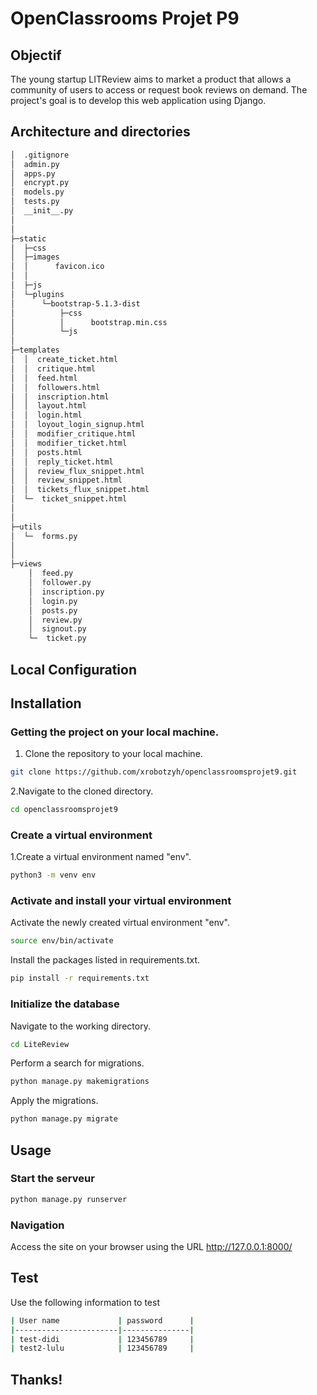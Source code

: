 # OpenClassrooms Projet P9

## Objectif
The young startup LITReview aims to market a product that allows a community of users to access or request book reviews on demand. The project's goal is to develop this web application using Django.

## Architecture and directories
```bash
│  .gitignore
│  admin.py
│  apps.py
│  encrypt.py
│  models.py
│  tests.py
│  __init__.py
│
│
├─static
│  ├─css
│  ├─images
│  │      favicon.ico
│  │
│  ├─js
│  └─plugins
│      └─bootstrap-5.1.3-dist
│          ├─css
│          │      bootstrap.min.css
│          └─js
│
├─templates
│  │  create_ticket.html
│  │  critique.html
│  │  feed.html
│  │  followers.html
│  │  inscription.html
│  │  layout.html
│  │  login.html
│  │  loyout_login_signup.html
│  │  modifier_critique.html
│  │  modifier_ticket.html
│  │  posts.html
│  │  reply_ticket.html
│  │  review_flux_snippet.html
│  │  review_snippet.html
│  │  tickets_flux_snippet.html
│  └─  ticket_snippet.html
│ 
│ 
├─utils
│  └─  forms.py
│  
│
├─views
    │  feed.py
    │  follower.py
    │  inscription.py
    │  login.py
    │  posts.py
    │  review.py
    │  signout.py
    └─  ticket.py
```

## Local Configuration
## Installation

### Getting the project on your local machine.
1. Clone the repository to your local machine.
```bash
git clone https://github.com/xrobotzyh/openclassroomsprojet9.git
```
2.Navigate to the cloned directory.
```bash
cd openclassroomsprojet9
```

### Create a virtual environment
1.Create a virtual environment named "env".
```bash
python3 -m venv env
```

### Activate and install your virtual environment
Activate the newly created virtual environment "env".
```bash
source env/bin/activate
```
Install the packages listed in requirements.txt.
```bash
pip install -r requirements.txt
```

### Initialize the database
Navigate to the working directory.
```bash
cd LiteReview
```
Perform a search for migrations.
```bash
python manage.py makemigrations
```
Apply the migrations.
```bash
python manage.py migrate
```

## Usage
### Start the serveur
```bash
python manage.py runserver
```
### Navigation
Access the site on your browser using the URL http://127.0.0.1:8000/

## Test
Use the following information to test
```bash
| User name             | password      |
|-----------------------|---------------|
| test-didi             | 123456789     | 
| test2-lulu            | 123456789     | 
```

## Thanks!
